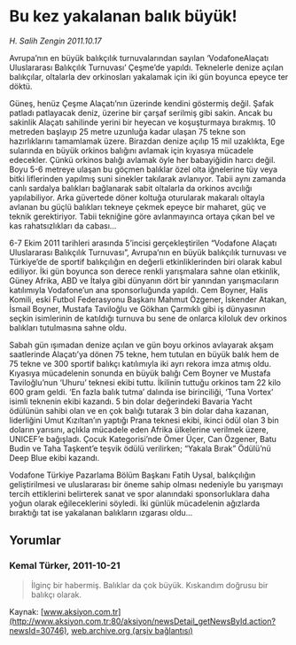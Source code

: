 # Bu kez yakalanan balık büyük!

*H. Salih Zengin 2011.10.17*

<font class="agenda2NewsSpot">
 <p class="MsoNormal">
  <p class="MsoNormal">
   Avrupa’nın en büyük balıkçılık turnuvalarından sayılan ‘VodafoneAlaçatı Uluslararası Balıkçılık Turnuvası’ Çeşme’de yapıldı. Teknelerle denize açılan balıkçılar, oltalarla dev orkinosları yakalamak için iki gün boyunca epeyce ter döktü.
  </p>
 </p>
</font>
<font class="newsDetail">
 <p>
 </p>
 <p>
 </p>
 <p class="MsoNormal">
  Güneş, henüz Çeşme Alaçatı’nın üzerinde kendini göstermiş değil. Şafak patladı patlayacak deniz, üzerine bir çarşaf serilmiş gibi sakin. Ancak bu sakinlik Alaçatı sahilinde yerini bir heyecan ve koşuşturmaya bırakmış. 10 metreden başlayıp 25 metre uzunluğa kadar ulaşan 75 tekne son hazırlıklarını tamamlamak üzere. Birazdan denize açılıp 15 mil uzaklıkta, Ege sularında en büyük orkinos balığını avlamak için kıyasıya mücadele edecekler. Çünkü orkinos balığı avlamak öyle her babayiğidin harcı değil. Boyu 5-6 metreye ulaşan bu göçmen balıklar özel olta iğnelerine tüy veya bitki liflerinden yapılmış suni sinekler takılarak avlanıyor. Tabii aynı zamanda canlı sardalya balıkları bağlanarak sabit oltalarla da orkinos avcılığı yapılabiliyor. Arka güvertede döner koltuğa oturularak makaralı oltayla avlanan bu güçlü balıkları tekneye çekmek epeyce bir maharet, güç ve teknik gerektiriyor. Tabii tekniğine göre avlanmayınca ortaya çıkan bel ve kas rahatsızlıkları da cabası...
 </p>
 <p>
 </p>
 <p class="MsoNormal">
  6-7 Ekim 2011 tarihleri arasında 5’incisi gerçekleştirilen “Vodafone Alaçatı Uluslararası Balıkçılık Turnuvası”, Avrupa’nın en büyük balıkçılık turnuvası ve Türkiye’de de sportif balıkçılığın en değerli etkinliklerinden biri olarak kabul ediliyor. İki gün boyunca son derece renkli yarışmalara sahne olan etkinlik, Güney Afrika, ABD ve İtalya gibi dünyanın dört bir yanından yarışmacıların katılımıyla Vodafone’un ana sponsorluğunda yapıldı. Cem Boyner, Halis Komili, eski Futbol Federasyonu Başkanı Mahmut Özgener, İskender Atakan, İsmail Boyner, Mustafa Taviloğlu ve Gökhan Çarmıklı gibi iş dünyasının seçkin isimlerinin de katıldığı turnuva bu sene de onlarca kiloluk dev orkinos balıkları tutulmasına sahne oldu.
 </p>
 <p>
 </p>
 <p class="MsoNormal">
  Sabah gün ışımadan denize açılan ve gün boyu orkinos avlayarak akşam saatlerinde Alaçatı’ya dönen 75 tekne, hem tutulan en büyük balık hem de 75 tekne ve 300 sportif balıkçı katılımıyla iki ayrı rekora imza atmış oldu. Kıyasıya mücadelenin sonunda en büyük balığı Cem Boyner ve Mustafa Taviloğlu’nun ‘Uhuru’ teknesi ekibi tuttu. İkilinin tuttuğu orkinos tam 22 kilo 600 gram geldi. ‘En fazla balık tutma’ dalında ise birinciliği, ‘Tuna Vortex’ isimli teknenin ekibi kazandı. 5 bin dolar değerindeki Bavaria Yacht ödülünün sahibi olan ve en çok balığı tutarak 3 bin dolar daha kazanan, liderliğini Umut Kızıltan’ın yaptığı Prana teknesi ekibi, ikinci ödül olan 3 bin doların yarısını, açlıkla mücadele eden Afrika ülkelerine verilmek üzere, UNICEF’e bağışladı. Çocuk Kategorisi’nde Ömer Üçer, Can Özgener, Batu Budin ve Taha Taşkent’e teşvik ödülü verilirken; “Yakala Bırak” Ödülü’nü Deep Blue ekibi kazandı.
 </p>
 <p>
 </p>
 <p class="MsoNormal">
  Vodafone Türkiye Pazarlama Bölüm Başkanı Fatih Uysal, balıkçılığın geliştirilmesi ve uluslararası bir öneme sahip olması nedeniyle bu yarışmayı tercih ettiklerini belirterek sanat ve spor alanındaki sponsorluklara daha yoğun olarak eğileceklerini söyledi. İki günlük mücadelenin ağızlarda bıraktığı tat ise yakalanan balıkların ızgarası oldu...
 </p>
 <p>
 </p>
</font>

## Yorumlar

### Kemal Türker, 2011-10-21
> İlginç bir habermiş. Balıklar da çok büyük. Kıskandım doğrusu bir balıkçı olarak.

Kaynak: [www.aksiyon.com.tr](http://www.aksiyon.com.tr:80/aksiyon/newsDetail_getNewsById.action?newsId=30746), [web.archive.org (arşiv bağlantısı)](http://web.archive.org/web/20111026085116/http://www.aksiyon.com.tr:80/aksiyon/newsDetail_getNewsById.action?newsId=30746)
